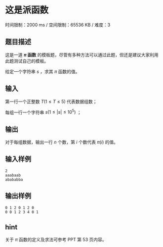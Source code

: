 # 这是派函数

时间限制：2000 ms / 空间限制：65536 KB / 难度：3

## 题目描述

这是一道 **$\pi$ 函数** 的模板题，尽管有多种方法可以通过此题，但还是建议大家利用此题测试自己的模板。

给定一个字符串 $s$ ，求其 $\pi$ 函数的值。

## 输入

第一行一个正整数 $T(1\le T\le 5)$ 代表数据组数；

每组一行一个字符串 $s(1\le |s| \le 10^5)$ ；

## 输出

对于每组数据，输出一行 $n$ 个数，第 $i$ 个数代表 $\pi(i)$ 的值。

## 输入样例

    2
    aaabaab
    abababba

## 输出样例

    0 1 2 0 1 2 0
    0 0 1 2 3 4 0 1

## hint

关于 $\pi$ 函数的定义及求法可参考 PPT 第 53 页内容。
